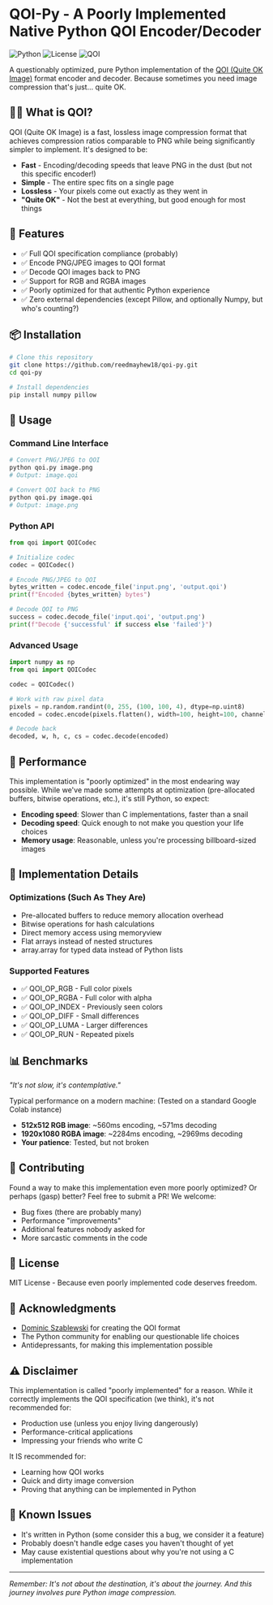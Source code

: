 # QOI-Py - A Poorly Implemented Native Python QOI Encoder/Decoder

![Python](https://img.shields.io/badge/python-3.7+-blue.svg)
![License](https://img.shields.io/badge/license-MIT-green.svg)
![QOI](https://img.shields.io/badge/QOI-spec%20compliant-orange.svg)

A questionably optimized, pure Python implementation of the [QOI (Quite OK Image)](https://qoiformat.org/) format encoder and decoder. Because sometimes you need image compression that's just... quite OK.

## 🤷‍♂️ What is QOI?

QOI (Quite OK Image) is a fast, lossless image compression format that achieves compression ratios comparable to PNG while being significantly simpler to implement. It's designed to be:
- **Fast** - Encoding/decoding speeds that leave PNG in the dust (but not this specific encoder!)
- **Simple** - The entire spec fits on a single page
- **Lossless** - Your pixels come out exactly as they went in
- **"Quite OK"** - Not the best at everything, but good enough for most things

## 🎯 Features

- ✅ Full QOI specification compliance (probably)
- ✅ Encode PNG/JPEG images to QOI format
- ✅ Decode QOI images back to PNG
- ✅ Support for RGB and RGBA images
- ✅ Poorly optimized for that authentic Python experience
- ✅ Zero external dependencies (except Pillow, and optionally Numpy, but who's counting?)

## 📦 Installation

```bash
# Clone this repository
git clone https://github.com/reedmayhew18/qoi-py.git
cd qoi-py

# Install dependencies
pip install numpy pillow
```

## 🚀 Usage

### Command Line Interface

```bash
# Convert PNG/JPEG to QOI
python qoi.py image.png
# Output: image.qoi

# Convert QOI back to PNG
python qoi.py image.qoi
# Output: image.png
```

### Python API

```python
from qoi import QOICodec

# Initialize codec
codec = QOICodec()

# Encode PNG/JPEG to QOI
bytes_written = codec.encode_file('input.png', 'output.qoi')
print(f"Encoded {bytes_written} bytes")

# Decode QOI to PNG
success = codec.decode_file('input.qoi', 'output.png')
print(f"Decode {'successful' if success else 'failed'}")
```

### Advanced Usage

```python
import numpy as np
from qoi import QOICodec

codec = QOICodec()

# Work with raw pixel data
pixels = np.random.randint(0, 255, (100, 100, 4), dtype=np.uint8)
encoded = codec.encode(pixels.flatten(), width=100, height=100, channels=4, colorspace=0)

# Decode back
decoded, w, h, c, cs = codec.decode(encoded)
```

## 🐌 Performance

This implementation is "poorly optimized" in the most endearing way possible. While we've made some attempts at optimization (pre-allocated buffers, bitwise operations, etc.), it's still Python, so expect:

- **Encoding speed**: Slower than C implementations, faster than a snail
- **Decoding speed**: Quick enough to not make you question your life choices
- **Memory usage**: Reasonable, unless you're processing billboard-sized images

## 🔧 Implementation Details

### Optimizations (Such As They Are)
- Pre-allocated buffers to reduce memory allocation overhead
- Bitwise operations for hash calculations
- Direct memory access using memoryview
- Flat arrays instead of nested structures
- array.array for typed data instead of Python lists

### Supported Features
- ✅ QOI_OP_RGB - Full color pixels
- ✅ QOI_OP_RGBA - Full color with alpha
- ✅ QOI_OP_INDEX - Previously seen colors
- ✅ QOI_OP_DIFF - Small differences
- ✅ QOI_OP_LUMA - Larger differences
- ✅ QOI_OP_RUN - Repeated pixels

## 📊 Benchmarks

*"It's not slow, it's contemplative."*

Typical performance on a modern machine: (Tested on a standard Google Colab instance)
- **512x512 RGB image**: ~560ms encoding, ~571ms decoding
- **1920x1080 RGBA image**: ~2284ms encoding, ~2969ms decoding
- **Your patience**: Tested, but not broken

## 🤝 Contributing

Found a way to make this implementation even more poorly optimized? Or perhaps (gasp) better? Feel free to submit a PR! We welcome:
- Bug fixes (there are probably many)
- Performance "improvements" 
- Additional features nobody asked for
- More sarcastic comments in the code

## 📝 License

MIT License - Because even poorly implemented code deserves freedom.

## 🙏 Acknowledgments

- [Dominic Szablewski](https://phoboslab.org/) for creating the QOI format
- The Python community for enabling our questionable life choices
- Antidepressants, for making this implementation possible

## ⚠️ Disclaimer

This implementation is called "poorly implemented" for a reason. While it correctly implements the QOI specification (we think), it's not recommended for:
- Production use (unless you enjoy living dangerously)
- Performance-critical applications
- Impressing your friends who write C

It IS recommended for:
- Learning how QOI works
- Quick and dirty image conversion
- Proving that anything can be implemented in Python

## 🐛 Known Issues

- It's written in Python (some consider this a bug, we consider it a feature)
- Probably doesn't handle edge cases you haven't thought of yet
- May cause existential questions about why you're not using a C implementation

---

*Remember: It's not about the destination, it's about the journey. And this journey involves pure Python image compression.*
```
